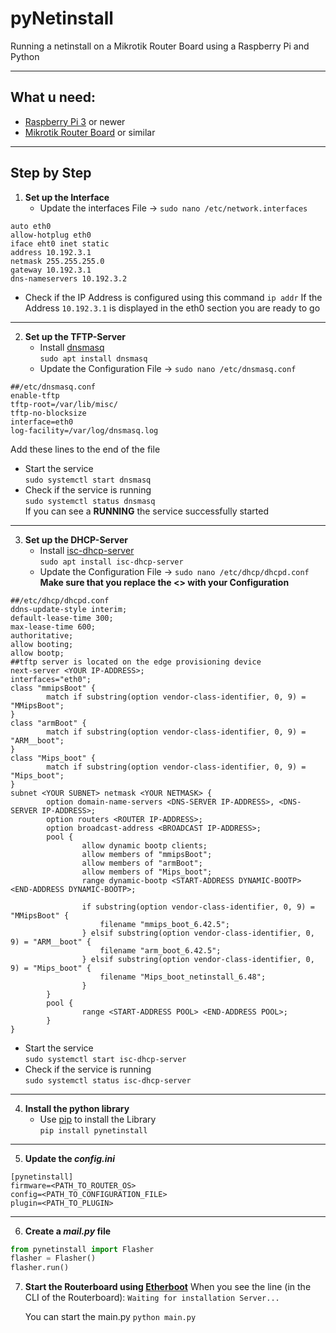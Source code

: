 pyNetinstall
===============

Running a netinstall on a Mikrotik Router Board using a Raspberry Pi and Python

-----------

## What u need:
* [Raspberry Pi 3](https://www.raspberrypi.com/products/) or newer
* [Mikrotik Router Board](https://www.mikrotik-store.eu/en/MikroTik-CA150) or similar

<!--
## Quick start
```shell
pi@raspberrypi:~$ git clone https://github.com/dvtirol/pynetinstall
pi@raspberrypi:~$ chmod a+rx setup.sh
pi@raspberrypi:~$ ./setup.sh

```-->

------------

## Step by Step

1. **Set up the Interface**
   * Update the interfaces File -> `sudo nano /etc/network.interfaces`
```
auto eth0
allow-hotplug eth0
iface eht0 inet static
address 10.192.3.1
netmask 255.255.255.0
gateway 10.192.3.1
dns-nameservers 10.192.3.2
```
   * Check if the IP Address is configured using this command
   `ip addr`
   	If the Address `10.192.3.1` is displayed in the eth0 section you are ready to go
------------
2. **Set up the TFTP-Server**
   * Install [dnsmasq](https://wiki.archlinux.org/title/dnsmasq)\
   `sudo apt install dnsmasq`
   * Update the Configuration File -> `sudo nano /etc/dnsmasq.conf`
```
##/etc/dnsmasq.conf
enable-tftp
tftp-root=/var/lib/misc/
tftp-no-blocksize
interface=eth0
log-facility=/var/log/dnsmasq.log
```
   Add these lines to the end of the file

   * Start the service\
   `sudo systemctl start dnsmasq`
   * Check if the service is running\
   `sudo systemctl status dnsmasq`\
   If you can see a **RUNNING** the service successfully started
------------
3. **Set up the DHCP-Server**
   * Install [isc-dhcp-server](https://www.isc.org/dhcp/)\
   `sudo apt install isc-dhcp-server`
   * Update the Configuration File -> `sudo nano /etc/dhcp/dhcpd.conf`
    **Make sure that you replace the <> with your Configuration**
```
##/etc/dhcp/dhcpd.conf
ddns-update-style interim;
default-lease-time 300;
max-lease-time 600;
authoritative;
allow booting;
allow bootp;
##tftp server is located on the edge provisioning device
next-server <YOUR IP-ADDRESS>;
interfaces="eth0";
class "mmipsBoot" {
        match if substring(option vendor-class-identifier, 0, 9) = "MMipsBoot";
}
class "armBoot" {
        match if substring(option vendor-class-identifier, 0, 9) = "ARM__boot";
}
class "Mips_boot" {
        match if substring(option vendor-class-identifier, 0, 9) = "Mips_boot";
}
subnet <YOUR SUBNET> netmask <YOUR NETMASK> {
        option domain-name-servers <DNS-SERVER IP-ADDRESS>, <DNS-SERVER IP-ADDRESS>;
        option routers <ROUTER IP-ADDRESS>;
        option broadcast-address <BROADCAST IP-ADDRESS>;
        pool {
                allow dynamic bootp clients;
                allow members of "mmipsBoot";
                allow members of "armBoot";
                allow members of "Mips_boot";
                range dynamic-bootp <START-ADDRESS DYNAMIC-BOOTP> <END-ADDRESS DYNAMIC-BOOTP>;

                if substring(option vendor-class-identifier, 0, 9) = "MMipsBoot" {
                    filename "mmips_boot_6.42.5";
                } elsif substring(option vendor-class-identifier, 0, 9) = "ARM__boot" {
                    filename "arm_boot_6.42.5";
                } elsif substring(option vendor-class-identifier, 0, 9) = "Mips_boot" {
                    filename "Mips_boot_netinstall_6.48";
                }
        }
        pool {
                range <START-ADDRESS POOL> <END-ADDRESS POOL>;
        }
}
```
   
   * Start the service\
   `sudo systemctl start isc-dhcp-server`
   * Check if the service is running\
   `sudo systemctl status isc-dhcp-server`
------------
4. **Install the python library**
   * Use [pip](https://pypi.org/) to install the Library\
   `pip install pynetinstall`
------------
5. **Update the ___config.ini___**
```
[pynetinstall]
firmware=<PATH_TO_ROUTER_OS>
config=<PATH_TO_CONFIGURATION_FILE>
plugin=<PATH_TO_PLUGIN>
```
------------
6. **Create a ___mail.py___ file**
```python
from pynetinstall import Flasher
flasher = Flasher()
flasher.run()
```
7. **Start the Routerboard using [Etherboot](https://wiki.mikrotik.com/wiki/Manual:Etherboot)**
When you see the line (in the CLI of the Routerboard):
`Waiting for installation Server...`

	You can start the main.py
`python main.py`
